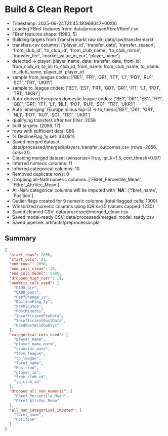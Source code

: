 # Build & Clean Report
- Timestamp: 2025-09-24T21:45:19.968047+00:00
- Loading FBref features from: data/processed/fbref/fbref.csv
- FBref features shape: (1980, 5)
- Building targets from Transfermarkt raw dir: data/raw/transfermarkt
- transfers.csv columns: ['player_id', 'transfer_date', 'transfer_season', 'from_club_id', 'to_club_id', 'from_club_name', 'to_club_name', 'transfer_fee', 'market_value_in_eur', 'player_name']
- detected -> player: player_name, date: transfer_date, from_id: from_club_id, to_id: to_club_id, from_name: from_club_name, to_name: to_club_name, player_id: player_id
- sample from_league codes: ['BE1', 'FR1', 'GR1', 'IT1', 'L1', 'PO1', 'RU1', 'SC1', 'TR1', 'UKR1']
- sample to_league codes: ['BE1', 'ES1', 'FR1', 'GB1', 'GR1', 'IT1', 'L1', 'PO1', 'TR1', 'UKR1']
- Auto-derived European domestic league codes: ['BE1', 'DK1', 'ES1', 'FR1', 'GB1', 'GR1', 'IT1', 'L1', 'NL1', 'PO1', 'RU1', 'SC1', 'TR1', 'UKR1']
- Auto 'emerging' (Europe minus top-5) → to_tiers=['BE1', 'DK1', 'GR1', 'NL1', 'PO1', 'RU1', 'SC1', 'TR1', 'UKR1']
- qualifying transfers after tier filter: 2056
- built targets: (2056, 17)
- rows with sufficient data: 886
- % DeclineFlag_1y set: 43.09%
- Saved merged dataset: data/processed/merged/players_transfer_outcomes.csv  (rows=2056, cols=21)
- Cleaning merged dataset (winsorize=True, iqr_k=1.5, corr_thresh=0.97)
- Inferred numeric columns: 11
- Inferred categorical columns: 10
- Removed duplicate rows: 0
- Dropping all-NaN numeric columns: ['FBref_Percentile_Mean', 'FBref_AttrVec_Mean']
- All-NaN categorical columns will be imputed with '__NA__': ['fbref_name', 'Position']
- Outlier flags created for 9 numeric columns (total flagged cells: 1309)
- Winsorized numeric columns using IQR k=1.5 (values capped: 1230)
- Saved cleaned CSV: data/processed/merged_clean.csv
- Saved model-ready CSV: data/processed/merged_model_ready.csv
- Saved pipeline: artifacts/preprocessor.pkl

## Summary
```json
{
  "start_rows": 2056,
  "start_cols": 21,
  "end_rows": 2056,
  "end_cols_clean": 28,
  "end_cols_model": 5385,
  "dropped_high_corr": [],
  "numeric_cols_used": [
    "GA90_pre",
    "GA90_post",
    "PerfChange_1y",
    "DeclineFlag_1y",
    "PreMinutes",
    "PostMinutes",
    "InsufficientPreData",
    "InsufficientPostData",
    "UsedPostWindowDays"
  ],
  "categorical_cols_used": [
    "player_name",
    "player_name_norm",
    "transfer_date",
    "from_league",
    "to_league",
    "fbref_name",
    "Position",
    "player_id",
    "from_club_id",
    "to_club_id"
  ],
  "dropped_all_nan_numeric": [
    "FBref_Percentile_Mean",
    "FBref_AttrVec_Mean"
  ],
  "all_nan_categorical_imputed": [
    "fbref_name",
    "Position"
  ]
}
```
